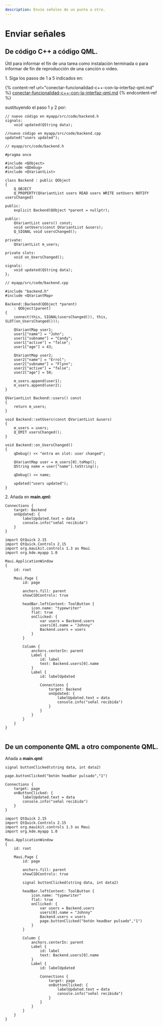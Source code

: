 ```yaml
---
description: Envíe señales de un punto a otro.
---
```


# Enviar señales

## De código C++ a código QML.

Útil para informar el fín de una tarea como instalación terminada o para informar de fin de reproducción de una canción o video.

1\. Siga los pasos de 1 a 5 indicados en:

{% content-ref url="conectar-funcionalidad-c++-con-la-interfaz-qml.md" %}
[conectar-funcionalidad-c++-con-la-interfaz-qml.md](conectar-funcionalidad-c++-con-la-interfaz-qml.md)
{% endcontent-ref %}

sustituyendo el paso 1 y 2 por:

```
// nuevo código en myapp/src/code/backend.h
signals:    
    void updated(QString data);
```

```
//nuevo código en myapp/src/code/backend.cpp
updated("users updated");
```

```
// myapp/src/code/backend.h

#pragma once

#include <QObject>
#include <QDebug>
#include <QVariantList>

class Backend : public QObject
{
    Q_OBJECT
    Q_PROPERTY(QVariantList users READ users WRITE setUsers NOTIFY usersChanged)

public:
    explicit Backend(QObject *parent = nullptr);

public:
    QVariantList users() const;
    void setUsers(const QVariantList &users);
    Q_SIGNAL void usersChanged();

private:
    QVariantList m_users;

private slots:
    void on_UsersChanged();

signals:
    void updated(QString data);
};
```

```
// myapp/src/code/backend.cpp

#include "backend.h"
#include <QVariantMap>

Backend::Backend(QObject *parent)
    : QObject(parent)
{
    connect(this, SIGNAL(usersChanged()), this, SLOT(on_UsersChanged()));

    QVariantMap user1;
    user1["name"] = "John";
    user1["subname"] = "Candy";
    user1["active"] = "false";
    user1["age"] = 43;

    QVariantMap user2;
    user2["name"] = "Errol";
    user2["subname"] = "Flynn";
    user2["active"] = "false";
    user2["age"] = 50;

    m_users.append(user1);
    m_users.append(user2);
}

QVariantList Backend::users() const
{
    return m_users;
}

void Backend::setUsers(const QVariantList &users)
{
    m_users = users;
    Q_EMIT usersChanged();
}

void Backend::on_UsersChanged()
{
    qDebug() << "entra en slot: user changed";

    QVariantMap user = m_users[0].toMap();
    QString name = user["name"].toString();

    qDebug() << name;

    updated("users updated");
}
```

2\. Añada en **main.qml:**

```
Connections {
    target: Backend
    onUpdated: {
        labelUpdated.text = data
        console.info("señal recibida")
    }
}
```

```
import QtQuick 2.15
import QtQuick.Controls 2.15
import org.mauikit.controls 1.3 as Maui
import org.kde.myapp 1.0

Maui.ApplicationWindow
{
    id: root

    Maui.Page {
        id: page

        anchors.fill: parent
        showCSDControls: true

        headBar.leftContent: ToolButton {
            icon.name: "typewriter"
            flat: true
            onClicked: {
                var users = Backend.users
                users[0].name = "Johnny"
                Backend.users = users
            }
        }

        Column {
            anchors.centerIn: parent
            Label {
                id: label
                text: Backend.users[0].name
            }
            Label {
                id: labelUpdated

                Connections {
                    target: Backend
                    onUpdated: {
                        labelUpdated.text = data
                        console.info("señal recibida")
                    }
                }
            }
        }
    }
}
```

<figure><img src="../../.gitbook/assets/Signal-C-a-QML.jpg" alt=""><figcaption></figcaption></figure>

## De un componente QML a otro componente QML.

Añada a **main.qml**:

```
signal buttonClicked(string data, int data2)
```

```
page.buttonClicked("botón headbar pulsado","1")
```

```
Connections {
    target: page
    onButtonClicked: {
        labelUpdated.text = data
        console.info("señal recibida")
    }
}
```

```
import QtQuick 2.15
import QtQuick.Controls 2.15
import org.mauikit.controls 1.3 as Maui
import org.kde.myapp 1.0

Maui.ApplicationWindow
{
    id: root

    Maui.Page {
        id: page

        anchors.fill: parent
        showCSDControls: true

        signal buttonClicked(string data, int data2)

        headBar.leftContent: ToolButton {
            icon.name: "typewriter"
            flat: true
            onClicked: {
                var users = Backend.users
                users[0].name = "Johnny"
                Backend.users = users
                page.buttonClicked("botón headbar pulsado","1")
            }
        }

        Column {
            anchors.centerIn: parent
            Label {
                id: label
                text: Backend.users[0].name
            }
            Label {
                id: labelUpdated

                Connections {
                    target: page
                    onButtonClicked: {
                        labelUpdated.text = data
                        console.info("señal recibida")
                    }
                }
            }
        }
    }
}
```

<figure><img src="../../.gitbook/assets/Signal-QML-a-QML.jpg" alt=""><figcaption></figcaption></figure>
